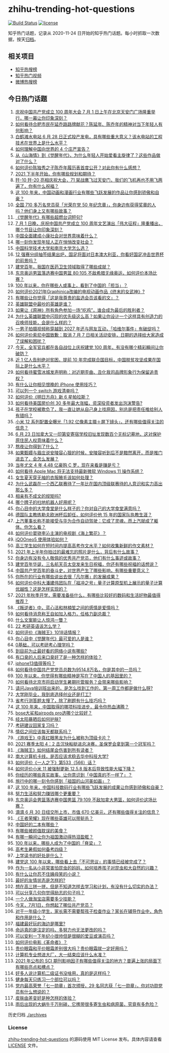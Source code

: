 # zhihu-trending-hot-questions

[![Build Status](https://github.com/justjavac/zhihu-trending-hot-questions/workflows/ci/badge.svg?branch=master)](https://github.com/justjavac/zhihu-trending-hot-questions/actions)
[![license](https://img.shields.io/github/license/justjavac/zhihu-trending-hot-questions)](https://github.com/justjavac/zhihu-trending-hot-questions/blob/master/LICENSE)

知乎热门话题，记录从 2020-11-24 日开始的知乎热门话题。每小时抓取一次数据，按天[归档](./archives)。

## 相关项目

- [知乎热搜榜](https://github.com/justjavac/zhihu-trending-top-search)
- [知乎热门视频](https://github.com/justjavac/zhihu-trending-hot-video)
- [微博热搜榜](https://github.com/justjavac/weibo-trending-hot-search)

## 今日热门话题

<!-- BEGIN -->
<!-- 最后更新时间 Fri Jul 02 2021 18:01:52 GMT+0800 (China Standard Time) -->

1. [庆祝中国共产党成立 100 周年大会 7 月 1
   日上午在北京天安门广场隆重举行，哪一幕让你印象深刻？](https://www.zhihu.com/question/469219832)
2. [如何看待合肥市民在延乔路路牌献花？陈延年、陈乔年的精神对当下年轻人有何影响？](https://www.zhihu.com/question/469128325)
3. [白鹤滩水电站 6 月 28
   日正式投产发电，具有哪些重大意义？该水电站的工程技术在世界上是什么水平？](https://www.zhihu.com/question/468406905)
4. [如何理解中国向世界的 4 个庄严宣告？](https://www.zhihu.com/question/469269512)
5. [从《山海情》到《觉醒年代》，为什么年轻人开始爱看主旋律了？这些作品做对了什么？](https://www.zhihu.com/question/469250416)
6. [如何评价陈独秀之子陈乔年履历表首度公开？对此你有什么感想？](https://www.zhihu.com/question/464933522)
7. [2021 下半年开始，你有哪些规划和期待？](https://www.zhihu.com/question/469485176)
8. [歼-10 歼-20 亮相庆祝大会，71
   架战鹰飞过天安门，我们的飞机再也不用飞两遍了，你有什么祝福？](https://www.zhihu.com/question/469230952)
9. [这 100
   年来，中国动画和漫画行业有哪些飞跃发展的作品让你感到骄傲和自豪？](https://www.zhihu.com/question/469245060)
10. [全国 710 多万名党员获「光荣在党 50
    年纪念章」，你身边有获得奖章的人吗？他们身上又有哪些故事？](https://www.zhihu.com/question/469220759)
11. [《觉醒年代》有哪些超燃台词短句?](https://www.zhihu.com/question/463340352)
12. [7 月 1 日晚，庆祝中国共产党成立 100
    周年文艺演出「伟大征程」隆重播出，哪个节目让你印象深刻？](https://www.zhihu.com/question/469370926)
13. [中国全面建成小康社会对世界意味着什么？](https://www.zhihu.com/question/469243529)
14. [哪一刻你发现年轻人正在悄悄改变社会？](https://www.zhihu.com/question/447184915)
15. [中国科学技术大学和南京大学怎么选？](https://www.zhihu.com/question/467774201)
16. [12
    强赛分组抽签结果出炉，国足将面对日本澳大利亚，你看好国足冲击世界杯的前景吗？](https://www.zhihu.com/question/469309297)
17. [建党百年，我国在医药卫生领域取得了哪些成就？](https://www.zhihu.com/question/468756547)
18. [东京奥运男篮落选赛中国男篮 80:105
    不敌希腊无缘奥运，如何评价本场比赛？](https://www.zhihu.com/question/469450593)
19. [100 年以来，你在哪些人或事上，看到了中国的「担当」？](https://www.zhihu.com/question/469083054)
20. [如何评价2021年Graphinica改编的电视动画作品《终末的女武神》?](https://www.zhihu.com/question/464238824)
21. [有哪些让你觉得「这是我尊贵的盐选会员该看的文」？](https://www.zhihu.com/question/469477579)
22. [英雄联盟中最吵的英雄是谁？](https://www.zhihu.com/question/463184822)
23. [如果让《原神》所有角色参加一场“吃鸡”，谁会成为最后的胜利者？](https://www.zhihu.com/question/467989699)
24. [为什么英雄联盟中闪现的优先级这么高？如果让你设计一个这样具有创造力的召唤师技能，会是什么样的？](https://www.zhihu.com/question/462353798)
25. [一男子拍摄视频称穿越到 2027
    年还与网友互动，「哈维尔事件」有破绽吗？](https://www.zhihu.com/question/466675842)
26. [如何评价索尼中国致歉：取消 7 月 7
    日相关活动安排，日期的选择给大家造成了误解和困扰？](https://www.zhihu.com/question/469292670)
27. [今天，全军官兵都在各自战位上庆祝建党 100
    周年，有没有哪个精彩瞬间让你破防？](https://www.zhihu.com/question/469245739)
28. [近 1 亿人告别绝对贫困，提前 10
    年完成联合国目标，中国脱贫攻坚成果在国际上是什么水平？](https://www.zhihu.com/question/446264543)
29. [如何看待蜜雪冰城发声明称：对近期歪曲、丑化我司品牌形象行为保留追责权？](https://www.zhihu.com/question/469115341)
30. [有什么让你相见恨晚的 iPhone 使用技巧？](https://www.zhihu.com/question/33734678)
31. [可以列一个 switch 游戏清单吗？](https://www.zhihu.com/question/454703059)
32. [如何评价《明日方舟》新 6 星帕拉斯？](https://www.zhihu.com/question/468822021)
33. [如何看待美国房价创 30 多年最大涨幅，资深投资者发出泡沫警告?](https://www.zhihu.com/question/468992825)
34. [孩子在学校被欺负了，我一直让她从自己身上找原因，别总是把责任推给别人有错吗？](https://www.zhihu.com/question/467309194)
35. [小米 12 系列配置全曝光「1.92
    亿像素主摄＋屏下镜头」，还有哪些值得关注的信息？](https://www.zhihu.com/question/468724694)
36. [6 月 23
    日加拿大又一印第安寄宿学校旧址发现数百个无标记墓地，这对保护原住民人权意味着什么？](https://www.zhihu.com/question/466975825)
37. [熬夜让你得到了什么？](https://www.zhihu.com/question/466329074)
38. [如果甄嬛与眉庄说安陵容心狠的时候，安陵容听到后不是黯然离开，而是推门进去了，会怎么发展？](https://www.zhihu.com/question/467899688)
39. [当年尤文 4 年 4.48 亿豪购 C 罗，现在来看是赚是亏？](https://www.zhihu.com/question/460546114)
40. [如何看待 Apple Mac 将无法支持最新微软 Windows 11
    操作系统？](https://www.zhihu.com/question/468831434)
41. [女生夏天穿无袖的衣服腋毛该如何处理？](https://www.zhihu.com/question/49147353)
42. [为什么武磊在一个西乙联赛待了一年比在国内顶级联赛待的人意识和实力高出那么多？](https://www.zhihu.com/question/465328241)
43. [相亲有不成文的规矩吗?](https://www.zhihu.com/question/453068049)
44. [哪个牌子的扫地机器人好用呢？](https://www.zhihu.com/question/278037886)
45. [你心目中的大学食堂是什么样子的？你对自己的大学食堂满意吗？](https://www.zhihu.com/question/468413171)
46. [德国队主教练勒夫欧洲杯后卸任，如何评价他 15
    年的国家队执教生涯？](https://www.zhihu.com/question/468951189)
47. [上汽董事长称不能接受与华为合作自动驾驶：它成了灵魂，而上汽就成了躯体。你怎么看？](https://www.zhihu.com/question/469323054)
48. [如何评价窦骁李沁主演的电视剧《海上繁花》？](https://www.zhihu.com/question/466748640)
49. [iQOOneo5 使用体验如何？](https://www.zhihu.com/question/453142804)
50. [高三学生如何在短时间内提高高考作文水平？如何收集新鲜的作文素材？](https://www.zhihu.com/question/20545734)
51. [2021 年上半年你拍过的最难忘的照片是什么，背后有什么故事？](https://www.zhihu.com/question/469312329)
52. [你身边有没有令人敬佩的优秀共产党员，他们有什么事迹或故事？](https://www.zhihu.com/question/460118406)
53. [建党百年华诞，三名航天员太空发来生日祝福，你还有哪些祝福的话想说？](https://www.zhihu.com/question/469119958)
54. [中国共产党百年的奋斗史，对世界产生了哪些影响，有哪些重要意义？](https://www.zhihu.com/question/469274581)
55. [你所在的行业有哪些说出去很「凡尔赛」的发展成果？](https://www.zhihu.com/question/447184680)
56. [如何评价中科大潘建伟团队在「祖冲之号」量子计算原型机上展示的量子计算优越性？这是怎样实现的？](https://www.zhihu.com/question/468741820)
57. [2021
    年秋季开学，需要准备些什么，有哪些比较好的数码和生活好物最值得推荐？](https://www.zhihu.com/question/468815943)
58. [《叛逆者》中，蓝心洁和林楠笙之间的感情是爱情吗？](https://www.zhihu.com/question/468148621)
59. [如何看待消息称王自如加入格力，任格力副总裁？](https://www.zhihu.com/question/465492294)
60. [什么文案能让人惊鸿一瞥？](https://www.zhihu.com/question/451181423)
61. [22 考研英语该怎么学？](https://www.zhihu.com/question/468763233)
62. [如何评价《海贼王》1018话情报？](https://www.zhihu.com/question/468882554)
63. [你心目中《觉醒年代》最可爱的人是谁？](https://www.zhihu.com/question/461358216)
64. [0基础，可以考研考心理学吗？](https://www.zhihu.com/question/454143796)
65. [到目前为止最好看的网络小说有哪些?](https://www.zhihu.com/question/309401257)
66. [有口臭的人后来口臭好了是一种怎样的体验？](https://www.zhihu.com/question/39027318)
67. [iphone13值得等吗？](https://www.zhihu.com/question/445568012)
68. [如何看待中国共产党党员总数为9514.8万名，你是其中的一员吗？](https://www.zhihu.com/question/469009557)
69. [100 年以来，你觉得有哪些精神是写在了中国人的基因里的？](https://www.zhihu.com/question/468804235)
70. [如何看待北京市将启动学生暑期托管服务？会带来哪些影响？](https://www.zhihu.com/question/469489339)
71. [请问Java培训班出来的，是怎么找到工作的，第一周工作都是做什么呀?](https://www.zhihu.com/question/445535341)
72. [大学刚毕业，我到底选择创业还是打工?](https://www.zhihu.com/question/463825926)
73. [省考行测答题太慢了，除了刷题有什么技巧吗？](https://www.zhihu.com/question/378474843)
74. [这 100 年来，中国取得的哪项科技进步，最令你热血沸腾？](https://www.zhihu.com/question/469247582)
75. [bose大鲨和airpods pro选哪个比较好？](https://www.zhihu.com/question/448283010)
76. [经太阳暴晒后如何护肤?](https://www.zhihu.com/question/459581662)
77. [考研建议回家复习吗？](https://www.zhihu.com/question/436085854)
78. [情侣之间应该每天都联系吗？](https://www.zhihu.com/question/447408356)
79. [《游戏王》中真红眼黑龙为什么被称为顶级卡片？](https://www.zhihu.com/question/24348322)
80. [2021 赛季太阳 4：2
    击沉快船挺进总决赛，圣保罗会拿到第一个冠军吗？](https://www.zhihu.com/question/469262115)
81. [《海贼王》如何结尾会伤害到所有读者？](https://www.zhihu.com/question/453888306)
82. [南大计算机卡线，是否应该求稳去华中科技大学?](https://www.zhihu.com/question/467391928)
83. [如何评价《一人之下》第533（566）话？](https://www.zhihu.com/question/469386521)
84. [如何评价小米 11 被强制更新 12.5.8
    版本后导致性能大幅下降？](https://www.zhihu.com/question/466557336)
85. [你经历的哪些真实故事，让你意识到「中国真的不一样了」？](https://www.zhihu.com/question/429896850)
86. [旅行中的哪一刻令你感到「祖国的山河美如画」？](https://www.zhihu.com/question/468764145)
87. [这 100
    年来，中国科技数码行业有哪些飞跃发展的成果让你感到骄傲和自豪？](https://www.zhihu.com/question/468832684)
88. [努力生活和努力赚钱哪个更重要？](https://www.zhihu.com/question/466534018)
89. [东京奥运会男篮落选赛中国男篮 79:109
    不敌加拿大男篮，如何评价这场比赛？](https://www.zhihu.com/question/469226684)
90. [滴滴 6 月 30 日纽交所上市，市值 670
    亿美元，还有哪些值得关注的信息？](https://www.zhihu.com/question/469170831)
91. [《王者荣耀》现在哪些英雄可以带斩杀？](https://www.zhihu.com/question/466600116)
92. [中国好的二本有哪些？](https://www.zhihu.com/question/282553012)
93. [有哪些被颜值耽误的美食？](https://www.zhihu.com/question/463302536)
94. [有哪一瞬间让你为祖国激动得热泪盈眶？](https://www.zhihu.com/question/276636947)
95. [100 年以来，哪些人成为了中国的「脊梁」？](https://www.zhihu.com/question/469067940)
96. [高考生暑假如何备考四级？](https://www.zhihu.com/question/464509224)
97. [上学读书的好处是什么？](https://www.zhihu.com/question/466708151)
98. [建党这 100
    年以来，哪些看上去「不可思议」的事情已经被完成了？](https://www.zhihu.com/question/468798487)
99. [作为一名从小非常害怕昆虫的妈妈，如何培养孩子对昆虫和大自然的兴趣？](https://www.zhihu.com/question/468299114)
100. [有什么让你忍不住姨母笑的小说？](https://www.zhihu.com/question/443447926)
101. [最好的友情状态是怎样的?](https://www.zhihu.com/question/24091183)
102. [想在高三拼一拼，但是不知道怎样去学习和计划，有没有什么切实的办法？](https://www.zhihu.com/question/467995879)
103. [可以分享几句你觉得励志的句子吗？](https://www.zhihu.com/question/462684741)
104. [一个人做淘宝店需要多少技能？](https://www.zhihu.com/question/21030919)
105. [今天，7月1日，你想起了哪位共产党员？](https://www.zhihu.com/question/469216571)
106. [对于一年级小学生，家长需不需要帮孩子检查作业？家长在辅导作业中，角色和作用是什么？](https://www.zhihu.com/question/466551332)
107. [福建最好玩的海边是哪里?](https://www.zhihu.com/question/463975941)
108. [命运真的是注定的吗，多努力也无法更改的吗？](https://www.zhihu.com/question/468059308)
109. [可以安利一下年纪小很帅但是很糊的爱豆或演员吗？](https://www.zhihu.com/question/458588894)
110. [如何评价电影《革命者》？](https://www.zhihu.com/question/457600870)
111. [贵价眼霜和平价眼霜差别很大吗？贵价眼霜就一定好用吗？](https://www.zhihu.com/question/309788732)
112. [计算机专业想进大厂，大一结束应该什么水准？](https://www.zhihu.com/question/450241362)
113. [2021 年公布的 SCI
     期刊影响因子有哪些值得关注的地方？普遍上涨的局面下有哪些亮点和槽点？](https://www.zhihu.com/question/469074125)
114. [好多人说计算机二级证书没啥用，真的是这样吗？](https://www.zhihu.com/question/432050455)
115. [健身每天只练习一个部位可以吗？](https://www.zhihu.com/question/402800360)
116. [党内最高荣誉「七一勋章」首次颁授，29
     名同志获「七一勋章」，你对功勋党员有什么想说的？](https://www.zhihu.com/question/468683456)
117. [皮肤由差变好是种怎样的体验？](https://www.zhihu.com/question/37375085)
118. [雨后出现的大蜗牛千万别碰，它携带很多寄生虫和病原菌，究竟有多危险？](https://www.zhihu.com/question/468733508)

<!-- END -->

历史归档 [./archives](./archives)

### License

[zhihu-trending-hot-questions](https://github.com/justjavac/zhihu-trending-hot-questions)
的源码使用 MIT License 发布。具体内容请查看 [LICENSE](./LICENSE) 文件。
